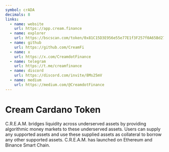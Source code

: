 ```yaml
---
symbol: crADA
decimals: 8
links:
  - name: website
    url: https://app.cream.finance
  - name: explorer
    url: https://bscscan.com/token/0x81C15D3E956e55e77E1f3F257f0A65Bd2725fC55
  - name: github
    url: https://github.com/CreamFi
  - name: x
    url: https://x.com/CreamdotFinance
  - name: telegram
    url: https://t.me/creamfinance
  - name: discord
    url: https://discord.com/invite/8Ms25mV
  - name: medium
    url: https://medium.com/@CreamdotFinance
---
```


# Cream Cardano Token

C.R.E.A.M. bridges liquidity across underserved assets by providing algorithmic money markets to these underserved assets. Users can supply any supported assets and use these supplied assets as collateral to borrow any other supported assets. C.R.E.A.M. has launched on Ethereum and Binance Smart Chain.
